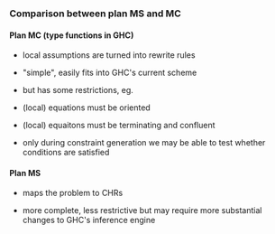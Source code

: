 ### Comparison between plan MS and MC


#### Plan MC (type functions in GHC)


- local assumptions are turned into rewrite rules

- "simple", easily fits into GHC's current scheme

- but has some restrictions, eg.

- (local) equations must be oriented

- (local) equaitons must be terminating and confluent

- only during constraint generation we may be able to test whether conditions are satisfied

#### Plan MS


- maps the problem to CHRs

- more complete, less restrictive but may require more substantial changes to GHC's inference engine
